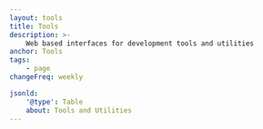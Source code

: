 ```yaml
---
layout: tools
title: Tools
description: >-
    Web based interfaces for development tools and utilities
anchor: Tools
tags:
    - page
changeFreq: weekly

jsonld:
    '@type': Table
    about: Tools and Utilities
---
```

